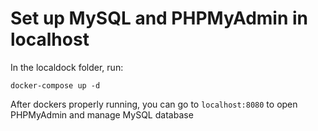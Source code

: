 # Set up MySQL and PHPMyAdmin in localhost
In the localdock folder, run:

```docker-compose up -d```

After dockers properly running, you can go to ``` localhost:8080 ``` to open PHPMyAdmin and manage MySQL database
